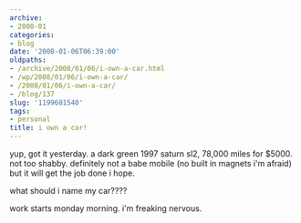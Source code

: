 ```yaml
---
archive:
- 2008-01
categories:
- blog
date: '2008-01-06T06:39:00'
oldpaths:
- /archive/2008/01/06/i-own-a-car.html
- /wp/2008/01/06/i-own-a-car/
- /2008/01/06/i-own-a-car/
- /blog/137
slug: '1199601540'
tags:
- personal
title: i own a car!
---
```


yup, got it yesterday. a dark green 1997 saturn sl2, 78,000 miles for
$5000. not too shabby. definitely not a babe mobile (no built in magnets
i'm afraid) but it will get the job done i hope.

what should i name my car????

work starts monday morning. i'm freaking nervous.

